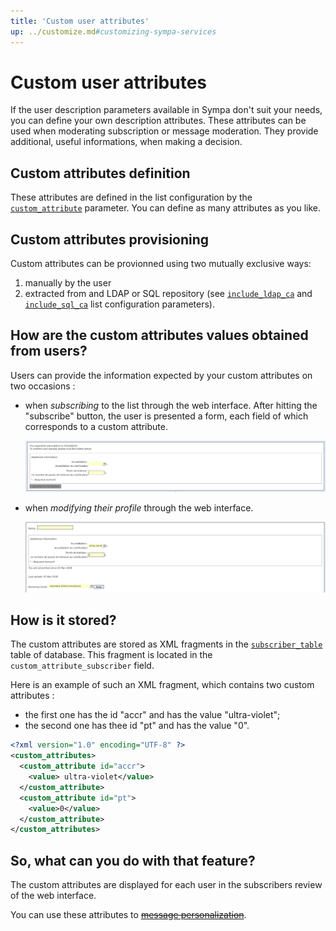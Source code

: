 ```yaml
---
title: 'Custom user attributes'
up: ../customize.md#customizing-sympa-services
---
```


Custom user attributes
======================

If the user description parameters available in Sympa don't suit your needs, you can define your own description attributes. These attributes can be used when moderating subscription or message moderation. They provide additional, useful informations, when making a decision.

Custom attributes definition
----------------------------

These attributes are defined in the list configuration by the [`custom_attribute`](../man/list_config.5.md#custom_attribute) parameter.
You can define as many attributes as you like.

Custom attributes provisioning
------------------------------

Custom attributes can be provionned using two mutually exclusive ways:

  1. manually by the user
  2. extracted from and LDAP or SQL repository
     (see [`include_ldap_ca`](../man/list_config.5.md#include_ldap_ca)
     and [`include_sql_ca`](../man/list_config.5.md#include_sql_ca)
     list configuration parameters).

How are the custom attributes values obtained from users?
---------------------------------------------------------

Users can provide the information expected by your custom attributes on two occasions :

  - when *subscribing* to the list through the web interface. After hitting the "subscribe" button, the user is presented a form, each field of which corresponds to a custom attribute.

    ![](../media/sub_form.png)

  - when *modifying their profile* through the web interface.

    ![](../media/sub_options.png)

How is it stored?
-----------------

The custom attributes are stored as XML fragments in the
[`subscriber_table`](../man/sympa_database.5.md#subscriber_table) table of
database. This fragment is located in the `custom_attribute_subscriber` field.

Here is an example of such an XML fragment, which contains two custom attributes :

  - the first one has the id "accr" and has the value "ultra-violet";
  - the second one has thee id "pt" and has the value "0".

``` xml
<?xml version="1.0" encoding="UTF-8" ?>
<custom_attributes>
  <custom_attribute id="accr">
    <value> ultra-violet</value>
  </custom_attribute>
  <custom_attribute id="pt">
    <value>0</value>
  </custom_attribute>
</custom_attributes>
```

So, what can you do with that feature?
--------------------------------------

The custom attributes are displayed for each user in the subscribers review of the web interface.

You can use these attributes to ~~[message personalization](web-mailer.md#message-personalization)~~.

